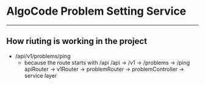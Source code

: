 # AlgoCode Problem Setting Service




-------------------------------


## How riuting is working in the project

- /api/v1/problems/ping
    - because the route starts with /api 
        /api      -> /v1      -> /problems     -> /ping
        apiRouter -> v1Router -> problemRouter -> problemController -> service layer
